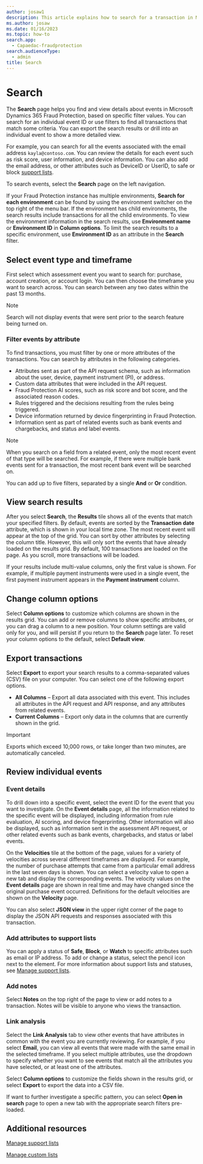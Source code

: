 ```yaml
---
author: josaw1
description: This article explains how to search for a transaction in Microsoft Dynamics 365 Fraud Protection and how you can use the search results.
ms.author: josaw
ms.date: 01/16/2023
ms.topic: how-to
search.app: 
  - Capaedac-fraudprotection
search.audienceType:
  - admin
title: Search
---
```


# Search


The **Search** page helps you find and view details about events in Microsoft Dynamics 365 Fraud Protection, based on specific filter values. You can search for an individual event ID or use filters to find all transactions that match some criteria. You can export the search results or drill into an individual event to show a more detailed view.  

For example, you can search for all the events associated with the email address `kayla@contoso.com`. You can review the details for each event such as risk score, user information, and device information. You can also add the email address, or other attributes such as DeviceID or UserID, to safe or block [support lists](manage-support-lists.md). 

To search events, select the **Search** page on the left navigation. 

If your Fraud Protection instance has multiple environments, **Search for each environment** can be found by using the environment switcher on the top right of the menu bar. If the environment has child environments, the search results include transactions for all the child environments. To view the environment information in the search results, use **Environment name** or **Environment ID** in **Column options**. To limit the search results to a specific environment, use **Environment ID** as an attribute in the **Search** filter.    

## Select event type and timeframe

First select which assessment event you want to search for: purchase, account creation, or account login. 
You can then choose the timeframe you want to search across. You can search between any two dates within the past 13 months. 
> [!NOTE]
> Search will not display events that were sent prior to the search feature being turned on. 

### Filter events by attribute

To find transactions, you must filter by one or more attributes of the transactions. You can search by attributes in the following categories.

- Attributes sent as part of the API request schema, such as information about the user, device, payment instrument (PI), or address. 
- Custom data attributes that were included in the API request.
- Fraud Protection AI scores, such as risk score and bot score, and the associated reason codes.
- Rules triggered and the decisions resulting from the rules being triggered.
- Device information returned by device fingerprinting in Fraud Protection.
- Information sent as part of related events such as bank events and chargebacks, and status and label events.
> [!NOTE]
> When you search on a field from a related event, only the most recent event of that type will be searched. For example, if there were multiple bank events sent for a transaction, the most recent bank event will be searched on.

You can add up to five filters, separated by a single **And** or **Or** condition.


## View search results

After you select **Search**, the **Results** tile shows all of the events that match your specified filters. By default, events are sorted by the **Transaction date** attribute, which is shown in your local time zone. The most recent event will appear at the top of the grid. You can sort by other attributes by selecting the column title. However, this will only sort the events that have already loaded on the results grid. By default, 100 transactions are loaded on the page. As you scroll, more transactions will be loaded. 

If your results include multi-value columns, only the first value is shown. For example, if multiple payment instruments were used in a single event, the first payment instrument appears in the **Payment instrument** column.

## Change column options

Select **Column options** to customize which columns are shown in the results grid. You can add or remove columns to show specific attributes, or you can drag a column to a new position. Your column settings are  valid only for you, and will persist if you return to the **Search** page later. To reset your column options to the default, select **Default view**. 

## Export transactions

Select **Export** to export your search results to a comma-separated values (CSV) file on your computer. You can select one of the following export options.

- **All Columns** – Export all data associated with this event. This includes all attributes in the API request and API response, and any attributes from related events.  
- **Current Columns** – Export only data in the columns that are currently shown in the grid.

> [!IMPORTANT]
> Exports which exceed 10,000 rows, or take longer than two minutes, are automatically canceled. 


## Review individual events

### Event details
To drill down into a specific event, select the event ID for the event that you want to investigate. On the **Event details** page, all the information related to the specific event will be displayed, including information from rule evaluation, AI scoring, and device fingerprinting. Other information will also be displayed, such as information sent in the assessment API request, or other related events such as bank events, chargebacks, and status or label events.

On the **Velocities** tile at the bottom of the page, values for a variety of velocities across several different timeframes are displayed. For example, the number of purchase attempts that came from a particular email address in the last seven days is shown. You can select a velocity value to open a new tab and display the corresponding events. The velocity values on the **Event details** page are shown in real time and may have changed since the original purchase event occurred. Definitions for the default velocities are shown on the **Velocity** page.

You can also select **JSON view** in the upper right corner of the page to display the JSON API requests and responses associated with this transaction.

### Add attributes to support lists
You can apply a status of **Safe**, **Block**, or **Watch** to specific attributes such as email or IP address. To add or change a status, select the pencil icon next to the element. For more information about support lists and statuses, see [Manage support lists](manage-support-lists.md).

### Add notes
Select **Notes** on the top right of the page to view or add notes to a transaction. Notes will be visible to anyone who views the transaction.

### Link analysis
Select the **Link Analysis** tab to view other events that have attributes in common with the event you are currently reviewing. For example, if you select **Email**, you can view all events that were made with the same email in the selected timeframe. If you select multiple attributes, use the dropdown to specify whether you want to see events that match all the attributes you have selected, or at least one of the attributes. 

Select **Column options** to customize the fields shown in the results grid, or select **Export** to export the data into a CSV file.

If want to further investigate a specific pattern, you can select **Open in search** page to open a new tab with the appropriate search filters pre-loaded. 

## Additional resources

[Manage support lists](manage-support-lists.md)

[Manage custom lists](lists.md)
